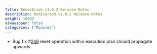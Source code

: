 ```yaml
---
Title: RedisGraph v1.0.2 Release Notes
description: RedisGraph v1.0.2 Release Notes
weight: 10002
alwaysopen: false
categories: ["Modules"]
---
```

* Bug fix #[249](https://github.com/RedisGraph/RedisGraph/issues/249) reset operation within execution plan should propagate upwards